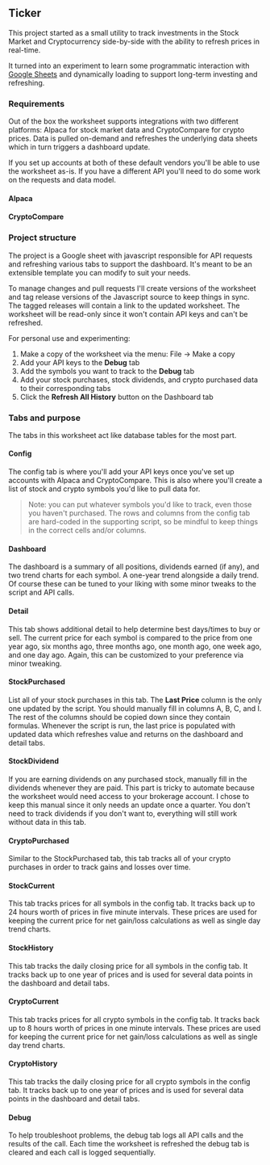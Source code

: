 ## Ticker
This project started as a small utility to track investments in the Stock Market and Cryptocurrency side-by-side with the ability to refresh prices in real-time.

It turned into an experiment to learn some programmatic interaction with [Google Sheets](https://www.google.com/sheets/about/) and dynamically loading to support long-term investing and refreshing.

### Requirements
Out of the box the worksheet supports integrations with two different platforms: Alpaca for stock market data and CryptoCompare for crypto prices. Data is pulled on-demand and refreshes the underlying data sheets which in turn triggers a dashboard update.

If you set up accounts at both of these default vendors you'll be able to use the worksheet as-is. If you have a different API you'll need to do some work on the requests and data model.

#### Alpaca

#### CryptoCompare

### Project structure
The project is a Google sheet with javascript responsible for API requests and refreshing various tabs to support the dashboard. It's meant to be an extensible template you can modify to suit your needs.

To manage changes and pull requests I'll create versions of the worksheet and tag release versions of the Javascript source to keep things in sync. The tagged releases will contain a link to the updated worksheet. The worksheet will be read-only since it won't contain API keys and can't be refreshed.

For personal use and experimenting:

1. Make a copy of the worksheet via the menu: File -> Make a copy
2. Add your API keys to the **Debug** tab
3. Add the symbols you want to track to the **Debug** tab
4. Add your stock purchases, stock dividends, and crypto purchased data to their corresponding tabs
5. Click the **Refresh All History** button on the Dashboard tab

### Tabs and purpose
The tabs in this worksheet act like database tables for the most part.

#### Config
The config tab is where you'll add your API keys once you've set up accounts with Alpaca and CryptoCompare. This is also where you'll create a list of stock and crypto symbols you'd like to pull data for.

> Note: you can put whatever symbols you'd like to track, even those you haven't purchased. The rows and columns from the config tab are hard-coded in the supporting script, so be mindful to keep things in the correct cells and/or columns.

#### Dashboard
The dashboard is a summary of all positions, dividends earned (if any), and two trend charts for each symbol. A one-year trend alongside a daily trend. Of course these can be tuned to your liking with some minor tweaks to the script and API calls.

#### Detail
This tab shows additional detail to help determine best days/times to buy or sell. The current price for each symbol is compared to the price from one year ago, six months ago, three months ago, one month ago, one week ago, and one day ago. Again, this can be customized to your preference via minor tweaking.

#### StockPurchased
List all of your stock purchases in this tab. The **Last Price** column is the only one updated by the script. You should manually fill in columns A, B, C, and I. The rest of the columns should be copied down since they contain formulas. Whenever the script is run, the last price is populated with updated data which refreshes value and returns on the dashboard and detail tabs.

#### StockDividend
If you are earning dividends on any purchased stock, manually fill in the dividends whenever they are paid. This part is tricky to automate because the worksheet would need access to your brokerage account. I chose to keep this manual since it only needs an update once a quarter. You don't need to track dividends if you don't want to, everything will still work without data in this tab.

#### CryptoPurchased
Similar to the StockPurchased tab, this tab tracks all of your crypto purchases in order to track gains and losses over time.

#### StockCurrent
This tab tracks prices for all symbols in the config tab. It tracks back up to 24 hours worth of prices in five minute intervals. These prices are used for keeping the current price for net gain/loss calculations as well as single day trend charts.

#### StockHistory
This tab tracks the daily closing price for all symbols in the config tab. It tracks back up to one year of prices and is used for several data points in the dashboard and detail tabs.

#### CryptoCurrent
This tab tracks prices for all crypto symbols in the config tab. It tracks back up to 8 hours worth of prices in one minute intervals. These prices are used for keeping the current price for net gain/loss calculations as well as single day trend charts.

#### CryptoHistory
This tab tracks the daily closing price for all crypto symbols in the config tab. It tracks back up to one year of prices and is used for several data points in the dashboard and detail tabs.

#### Debug
To help troubleshoot problems, the debug tab logs all API calls and the results of the call. Each time the worksheet is refreshed the debug tab is cleared and each call is logged sequentially.

